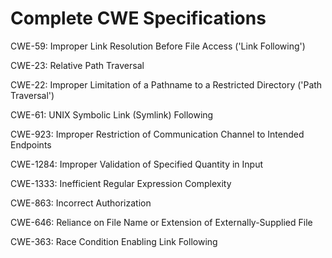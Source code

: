 

# Complete CWE Specifications

CWE-59: Improper Link Resolution Before File Access ('Link Following')

CWE-23: Relative Path Traversal

CWE-22: Improper Limitation of a Pathname to a Restricted Directory ('Path Traversal')

CWE-61: UNIX Symbolic Link (Symlink) Following

CWE-923: Improper Restriction of Communication Channel to Intended Endpoints

CWE-1284: Improper Validation of Specified Quantity in Input

CWE-1333: Inefficient Regular Expression Complexity

CWE-863: Incorrect Authorization

CWE-646: Reliance on File Name or Extension of Externally-Supplied File

CWE-363: Race Condition Enabling Link Following